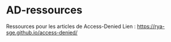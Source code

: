 # AD-ressources
Ressources pour les articles de Access-Denied
Lien : https://rya-sge.github.io/access-denied/
